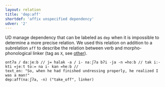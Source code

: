 ```yaml
---
layout: relation
title: 'dep:aff'
shortdef: 'affix unspecified dependency'
udver: '2'
---
```


UD manage dependency that can be labeled as `dep` when it is impossible to determine a more precise relation.
We used this relation on addition to a subrelation `aff` to describe the relation between verb and morpho-phonological linker (tag as `X`, see [other](pos/X)).

~~~ sdparse
ontʔa / daːjeːb // j= halak -a / i- naːʃʔa bʔi -ja -n =hoːb // tak iː- kti =jeːt toː= na i- kan =heːb //
text_en: "So, when he had finished undressing properly, he realized I was a man!"
dep:aff(naːʃʔa, -n) ("take_off", linker)
~~~
<!-- Interlanguage links updated So kvě 14 19:03:25 CEST 2022 -->
